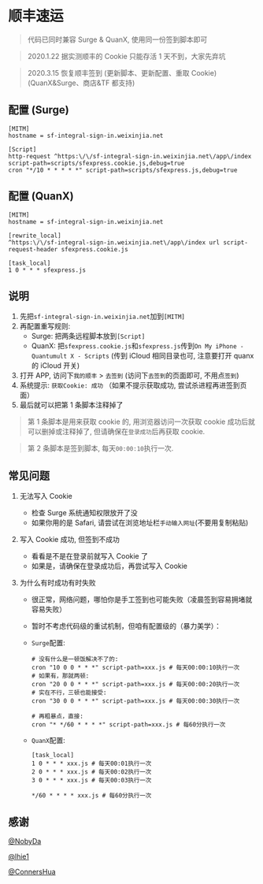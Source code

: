 # 顺丰速运

> 代码已同时兼容 Surge & QuanX, 使用同一份签到脚本即可

> 2020.1.22 据实测顺丰的 Cookie 只能存活 1 天不到，大家先弃坑

> 2020.3.15 恢复顺丰签到 (更新脚本、更新配置、重取 Cookie) (QuanX&Surge、商店&TF 都支持)

## 配置 (Surge)

```properties
[MITM]
hostname = sf-integral-sign-in.weixinjia.net

[Script]
http-request ^https:\/\/sf-integral-sign-in.weixinjia.net\/app\/index script-path=scripts/sfexpress.cookie.js,debug=true
cron "*/10 * * * * *" script-path=scripts/sfexpress.js,debug=true
```

## 配置 (QuanX)

```properties
[MITM]
hostname = sf-integral-sign-in.weixinjia.net

[rewrite_local]
^https:\/\/sf-integral-sign-in.weixinjia.net\/app\/index url script-request-header sfexpress.cookie.js

[task_local]
1 0 * * * sfexpress.js
```

## 说明

1. 先把`sf-integral-sign-in.weixinjia.net`加到`[MITM]`
2. 再配置重写规则:
   - Surge: 把两条远程脚本放到`[Script]`
   - QuanX: 把`sfexpress.cookie.js`和`sfexpress.js`传到`On My iPhone - Quantumult X - Scripts` (传到 iCloud 相同目录也可, 注意要打开 quanx 的 iCloud 开关)
3. 打开 APP, 访问下`我的顺丰` > `去签到` (访问下`去签到`的页面即可, 不用点`签到`)
4. 系统提示: `获取Cookie: 成功` （如果不提示获取成功, 尝试杀进程再进签到页面）
5. 最后就可以把第 1 条脚本注释掉了

> 第 1 条脚本是用来获取 cookie 的, 用浏览器访问一次获取 cookie 成功后就可以删掉或注释掉了, 但请确保在`登录成功`后再获取 cookie.

> 第 2 条脚本是签到脚本, 每天`00:00:10`执行一次.

## 常见问题

1. 无法写入 Cookie

   - 检查 Surge 系统通知权限放开了没
   - 如果你用的是 Safari, 请尝试在浏览地址栏`手动输入网址`(不要用复制粘贴)

2. 写入 Cookie 成功, 但签到不成功

   - 看看是不是在登录前就写入 Cookie 了
   - 如果是，请确保在登录成功后，再尝试写入 Cookie

3. 为什么有时成功有时失败

   - 很正常，网络问题，哪怕你是手工签到也可能失败（凌晨签到容易拥堵就容易失败）
   - 暂时不考虑代码级的重试机制，但咱有配置级的（暴力美学）：

   - `Surge`配置:

     ```properties
     # 没有什么是一顿饭解决不了的:
     cron "10 0 0 * * *" script-path=xxx.js # 每天00:00:10执行一次
     # 如果有，那就两顿:
     cron "20 0 0 * * *" script-path=xxx.js # 每天00:00:20执行一次
     # 实在不行，三顿也能接受:
     cron "30 0 0 * * *" script-path=xxx.js # 每天00:00:30执行一次

     # 再粗暴点，直接:
     cron "* */60 * * * *" script-path=xxx.js # 每60分执行一次
     ```

   - `QuanX`配置:

     ```properties
     [task_local]
     1 0 * * * xxx.js # 每天00:01执行一次
     2 0 * * * xxx.js # 每天00:02执行一次
     3 0 * * * xxx.js # 每天00:03执行一次

     */60 * * * * xxx.js # 每60分执行一次
     ```

## 感谢

[@NobyDa](https://github.com/NobyDa)

[@lhie1](https://github.com/lhie1)

[@ConnersHua](https://github.com/ConnersHua)
